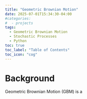 ```yaml
---
title: "Geometric Brownian Motion"
date: 2025-07-01T15:34:30-04:00
#categories:
#  - projects
tags:
  - Geometric Brownian Motion
  - Stochastic Processes
  - Python
toc: true
toc_label: "Table of Contents"
toc_icon: "cog"
---
```

# Background
Geometric Brownian Motion (GBM) is a 
